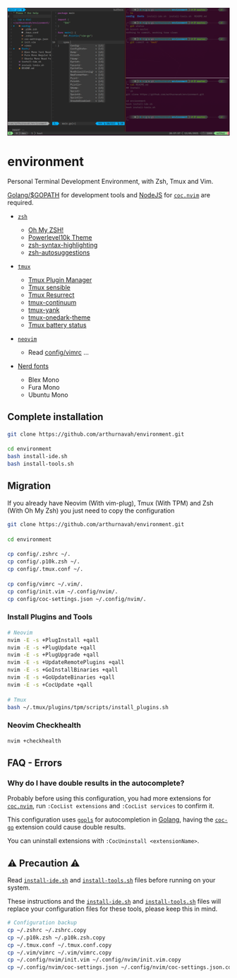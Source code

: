 ![Screenshot environment](./screenshot.png)

# environment
Personal Terminal Development Environment, with Zsh, Tmux and Vim.

[Golang/$GOPATH](https://golang.org/) for development tools and [NodeJS](https://nodejs.org/) for [`coc.nvim`](https://github.com/neoclide/coc.nvim) are required.

* [`zsh`](https://github.com/zsh-users/zsh)
    * [Oh My ZSH!](https://github.com/ohmyzsh/ohmyzsh)
    * [Powerlevel10k Theme](https://github.com/romkatv/powerlevel10k)
    * [zsh-syntax-highlighting](https://github.com/zsh-users/zsh-syntax-highlighting)
    * [zsh-autosuggestions](https://github.com/zsh-users/zsh-autosuggestions)

* [`tmux`](https://github.com/tmux/tmux)
    * [Tmux Plugin Manager](https://github.com/tmux-plugins/tpm)
    * [Tmux sensible](https://github.com/tmux-plugins/tmux-sensible)
    * [Tmux Resurrect](https://github.com/tmux-plugins/tmux-resurrect)
    * [tmux-continuum](https://github.com/tmux-plugins/tmux-continuum)
    * [tmux-yank](https://github.com/tmux-plugins/tmux-yank)
    * [tmux-onedark-theme](https://github.com/odedlaz/tmux-onedark-theme)
    * [Tmux battery status](https://github.com/tmux-plugins/tmux-battery)

* [`neovim`](https://github.com/neovim/neovim)
    * Read [config/vimrc](./config/vimrc) ...

* [Nerd fonts](https://github.com/ryanoasis/nerd-fonts)
    * Blex Mono
    * Fura Mono
    * Ubuntu Mono

## Complete installation
```sh
git clone https://github.com/arthurnavah/environment.git

cd environment 
bash install-ide.sh
bash install-tools.sh
```

## Migration
If you already have Neovim (With vim-plug), Tmux (With TPM) and Zsh (With Oh My Zsh) you just need to copy the configuration

```sh
git clone https://github.com/arthurnavah/environment.git

cd environment 

cp config/.zshrc ~/.
cp config/.p10k.zsh ~/.
cp config/.tmux.conf ~/.

cp config/vimrc ~/.vim/.
cp config/init.vim ~/.config/nvim/.
cp config/coc-settings.json ~/.config/nvim/.
```

### Install Plugins and Tools
```sh
# Neovim
nvim -E -s +PlugInstall +qall
nvim -E -s +PlugUpdate +qall
nvim -E -s +PlugUpgrade +qall
nvim -E -s +UpdateRemotePlugins +qall
nvim -E -s +GoInstallBinaries +qall
nvim -E -s +GoUpdateBinaries +qall
nvim -E -s +CocUpdate +qall

# Tmux
bash ~/.tmux/plugins/tpm/scripts/install_plugins.sh
```

### Neovim Checkhealth
```sh
nvim +checkhealth
```

## FAQ - Errors

### Why do I have double results in the autocomplete?
Probably before using this configuration, you had more extensions for [`coc.nvim`](https://github.com/neoclide/coc.nvim), run `:CocList extensions` and `:CocList services` to confirm it.

This configuration uses [`gopls`](https://pkg.go.dev/golang.org/x/tools/gopls) for autocompletion in [Golang](https://golang.org/), having the [`coc-go`](https://github.com/josa42/coc-go) extension could cause double results.

You can uninstall extensions with `:CocUninstall <extensionName>`.

## ⚠️  Precaution ⚠️
Read [`install-ide.sh`](./install-ide.sh) and [`install-tools.sh`](./install-tools.sh) files before running on your system.

These instructions and the [`install-ide.sh`](./install-ide.sh) and [`install-tools.sh`](./install-tools.sh) files will replace your configuration files for these tools, please keep this in mind.
```sh
# Configuration backup
cp ~/.zshrc ~/.zshrc.copy
cp ~/.p10k.zsh ~/.p10k.zsh.copy
cp ~/.tmux.conf ~/.tmux.conf.copy
cp ~/.vim/vimrc ~/.vim/vimrc.copy
cp ~/.config/nvim/init.vim ~/.config/nvim/init.vim.copy
cp ~/.config/nvim/coc-settings.json ~/.config/nvim/coc-settings.json.copy
```
